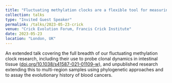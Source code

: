 ```yaml
---
title: "Fluctuating methylation clocks are a flexible tool for measuring ongoing somatic evolution in healthy tissue and cancer"
collection: talks
type: "Invited Guest Speaker"
permalink: /talks/2023-05-23-crick
venue: "Crick Evolution Forum, Francis Crick Institute"
date: 2023-05-23
location: "London, UK"
---
```


An extended talk covering the full breadth of our fluctuating methylation clock research, including their use to probe clonal dynamics in intestinal tissue ([doi.org/10.1038/s41587-021-01109-w](https://doi.org/10.1038/s41587-021-01109-w)), and unpublished research extending this to multi-region samples using phylogenetic approaches and to assay the evolutionary history of blood cancers. 
